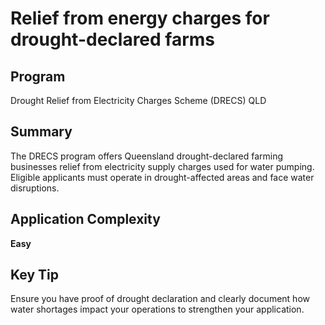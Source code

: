# Relief from energy charges for drought-declared farms
  
## Program
Drought Relief from Electricity Charges Scheme (DRECS) QLD

## Summary
The DRECS program offers Queensland drought-declared farming businesses relief from electricity supply charges used for water pumping. Eligible applicants must operate in drought-affected areas and face water disruptions.

## Application Complexity
**Easy**

## Key Tip
Ensure you have proof of drought declaration and clearly document how water shortages impact your operations to strengthen your application.
